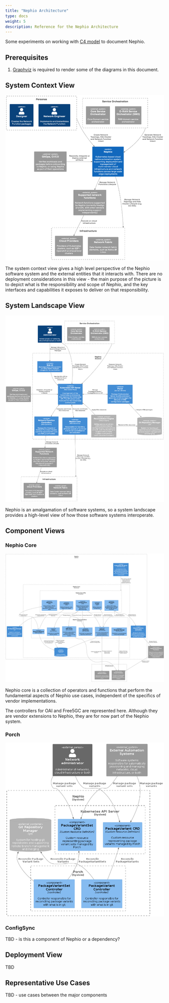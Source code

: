 ```yaml
---
title: "Nephio Architecture"
type: docs
weight: 5
description: Reference for the Nephio Architecture
---
```


Some experiments on working with [C4 model](https://c4model.com/) to document Nephio.

## Prerequisites
1. [Graphviz](https://graphviz.org/download/) is required to render some of the diagrams in this document.

## System Context View


![System Context](/static/images/architecture/level1-nephio-system.png)

The system context view gives a high level perspective of the Nephio software system and the external entities that it interacts with. There are no deployment considerations in this view - the main purpose of the picture is to depict what is the responsibility and scope of Nephio, and the key interfaces and capabilities it exposes to deliver on that responsibility.

## System Landscape View

![System Landscape](/static/images/architecture/level2-nephio-container.png)

Nephio is an amalgamation of software systems, so a system landscape provides a high-level view of how those software systems interoperate.

## Component Views

### Nephio Core

![Nephio Core Component View](/static/images/architecture/level3-nephio-core-component.png)

Nephio core is a collection of operators and functions that perform the fundamental aspects of Nephio use cases, independent of the specifics of vendor implementations. 

The controllers for OAI and Free5GC are represented here. Although they are vendor extensions to Nephio, they are for now part of the Nephio system.


### Porch

![Nephio Porch Component View](/static/images/architecture/nephio-porch-component-view.png)

### ConfigSync

TBD - is this a component of Nephio or a dependency?

## Deployment View

TBD

## Representative Use Cases

TBD - use cases between the major components
